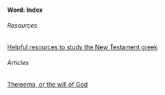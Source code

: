 #### Word: Index

###### Resources

[Helpful resources to study the New Testament greek](Pages/Koine_Resources)

###### Articles

[Theleema, or the will of God](/Theleema.md)
